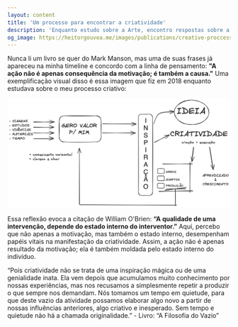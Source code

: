 ```yaml
---
layout: content
title: 'Um processo para encontrar a criatividade'
description: 'Enquanto estudo sobre a Arte, encontro respostas sobre a vida.'
og_image: https://heitorgouvea.me/images/publications/creative-proccess-pt.png
---
```


Nunca li um livro se quer do Mark Manson, mas uma de suas frases já apareceu na minha timeline e concordo com  a linha de pensamento: **"A ação não é apenas consequência da motivação; é também a causa."** Uma exemplificação visual disso é essa imagem que fiz em 2018 enquanto estudava sobre o meu processo criativo:

![Proccess](/images/publications/creative-process-pt.png)

Essa reflexão evoca a citação de William O'Brien: **“A qualidade de uma intervenção, depende do estado interno do interventor.”** Aqui, percebo que não apenas a motivação, mas também o estado interno, desempenham papéis vitais na manifestação da criatividade. Assim, a ação não é apenas resultado da motivação; ela é também moldada pelo estado interno do indivíduo.

“Pois criatividade não se trata de uma inspiração mágica ou de uma genialidade inata. Ela vem depois que acumulamos muito conhecimento por nossas experiências, mas nos recusamos a simplesmente repetir a produzir o que sempre nos demandam. Nós tomamos um tempo em quietude, para que deste vazio da atividade possamos elaborar algo novo a partir de nossas influências anteriores, algo criativo e inesperado. Sem tempo e quietude não há a chamada originalidade.” - Livro: “A Filosofia do Vazio”

<!-- “Coisas de qualidade não possuem medo do tempo.”

Qualquer criação, seja uma arte, um software ou uma ideia: se for genuinamente de qualidade, não precisa temer o fator do tempo. Pois na verdade, esse será um fator que irá servir como aliado para comprovar o quão genuína é essa criação;
		
Se estamos investindo tempo, energia ou qualquer outro recurso em uma criação que tenha o primeiro ponto como uma verdade, nós não precisamos ter medo de quanto de tempo está sendo investido. Pois vai valer a pena.


**Enquanto estudo sobre a Arte, encontro respostas sobre a vida.**


"Deus nos fez a sua imagem e semelhança", que semelhança essa, se não também a de criadores?! -->